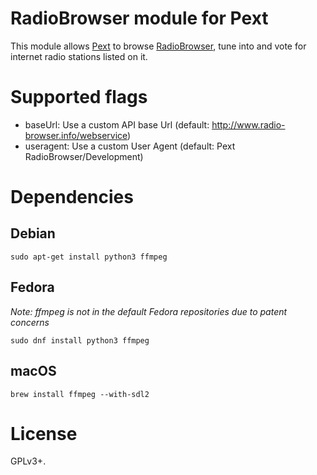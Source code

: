 # RadioBrowser module for Pext
This module allows [Pext](https://github.com/Pext/Pext) to browse 
[RadioBrowser](http://www.radio-browser.info/), tune into and vote for 
internet radio stations listed on it.

# Supported flags
- baseUrl: Use a custom API base Url (default: http://www.radio-browser.info/webservice)
- useragent: Use a custom User Agent (default: Pext RadioBrowser/Development)

# Dependencies
## Debian

    sudo apt-get install python3 ffmpeg

## Fedora
*Note: ffmpeg is not in the default Fedora repositories due to patent concerns*

    sudo dnf install python3 ffmpeg

## macOS

    brew install ffmpeg --with-sdl2

# License
GPLv3+.
